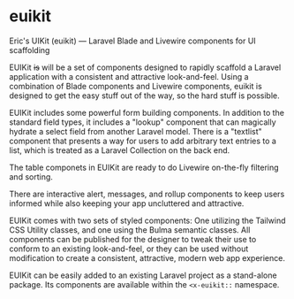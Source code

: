 # euikit
Eric's UIKit (euikit) — Laravel Blade and Livewire components for UI scaffolding

EUIKit ~~is~~ will be a set of components designed to rapidly scaffold a Laravel application with a consistent and attractive look-and-feel. Using a combination of Blade components and Livewire components, euikit is designed to get the easy stuff out of the way, so the hard stuff is possible.

EUIKit includes some powerful form building components. In addition to the standard field types, it includes a "lookup" component that can magically hydrate a select field from another Laravel model. There is a "textlist" component that presents a way for users to add arbitrary text entries to a list, which is treated as a Laravel Collection on the back end.

The table componets in EUIKit are ready to do Livewire on-the-fly filtering and sorting.

There are interactive alert, messages, and rollup components to keep users informed while also keeping your app uncluttered and attractive.

EUIKit comes with two sets of styled components: One utilizing the Tailwind CSS Utility classes, and one using the Bulma semantic classes. All components can be published for the designer to tweak their use to conform to an existing look-and-feel, or they can be used without modification to create a consistent, attractive, modern web app experience.

EUIKit can be easily added to an existing Laravel project as a stand-alone package. Its components are available within the `<x-euikit::` namespace.

